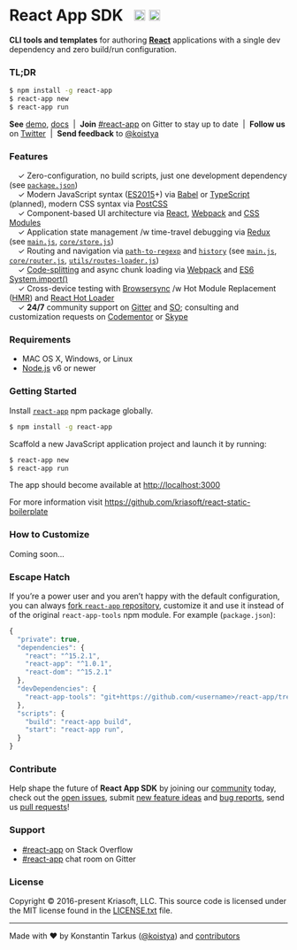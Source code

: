 # React App SDK &nbsp; <a href="https://github.com/kriasoft/react-app/stargazers"><img src="https://img.shields.io/github/stars/kriasoft/react-app.svg?style=social&label=Star&maxAge=3600" height="20"></a> <a href="https://twitter.com/ReactSDK"><img src="https://img.shields.io/twitter/follow/ReactSDK.svg?style=social&label=Follow&maxAge=3600" height="20"></a>

**CLI tools and templates** for authoring **[React](https://facebook.github.io/react/)** applications with a single dev dependency and zero build/run configuration. 


### TL;DR

```sh
$ npm install -g react-app
$ react-app new
$ react-app run
```

**See** [demo](https://rsb.kriasoft.com), [docs](https://github.com/kriasoft/react-static-boilerplate/tree/master/docs)
&nbsp;|&nbsp; **Join** [#react-app](https://gitter.im/kriasoft/react-app) on Gitter to stay up to date
&nbsp;|&nbsp; **Follow us** on [Twitter](https://twitter.com/ReactSDK)
&nbsp;|&nbsp; **Send feedback** to [@koistya](https://twitter.com/koistya)


### Features

&nbsp; &nbsp; ✓ Zero-configuration, no build scripts, just one development dependency (see [`package.json`](template/package.json))<br>
&nbsp; &nbsp; ✓ Modern JavaScript syntax ([ES2015](http://babeljs.io/docs/learn-es2015/)+) via [Babel](http://babeljs.io/) or [TypeScript](https://www.typescriptlang.org/) (planned), modern CSS syntax via [PostCSS](https://github.com/postcss/postcss)<br>
&nbsp; &nbsp; ✓ Component-based UI architecture via [React](http://facebook.github.io/react/), [Webpack](https://webpack.github.io/) and [CSS Modules](https://github.com/css-modules/css-modules)<br>
&nbsp; &nbsp; ✓ Application state management /w time-travel debugging via [Redux](http://redux.js.org/) (see [`main.js`](template/main.js), [`core/store.js`](template/core/store.js))<br>
&nbsp; &nbsp; ✓ Routing and navigation via [`path-to-regexp`](https://github.com/pillarjs/path-to-regexp) and [`history`](https://github.com/mjackson/history) (see [`main.js`](template/main.js), [`core/router.js`](template/core/router.js), [`utils/routes-loader.js`](template/utils/routes-loader.js))<br>
&nbsp; &nbsp; ✓ [Code-splitting](https://github.com/webpack/docs/wiki/code-splitting) and async chunk loading via [Webpack](https://webpack.github.io/) and [ES6 System.import()](http://www.2ality.com/2014/09/es6-modules-final.html)<br>
&nbsp; &nbsp; ✓ Cross-device testing with [Browsersync](https://browsersync.io/) /w Hot Module Replacement ([HMR](https://webpack.github.io/docs/hot-module-replacement.html)) and [React Hot Loader](http://gaearon.github.io/react-hot-loader/)<br>
&nbsp; &nbsp; ✓ **24/7** community support on [Gitter](https://gitter.im/kriasoft/react-app) and [SO](http://stackoverflow.com/questions/tagged/react-app); consulting and customization requests on [Codementor](https://www.codementor.io/koistya) or [Skype](http://hatscripts.com/addskype?koistya)<br>


### Requirements

* MAC OS X, Windows, or Linux
* [Node.js](https://nodejs.org) v6 or newer


### Getting Started

Install [`react-app`](https://www.npmjs.com/package/react-app) npm package globally. 

```sh
$ npm install -g react-app
```

Scaffold a new JavaScript application project and launch it by running:

```sh
$ react-app new
$ react-app run
```

The app should become available at [http://localhost:3000](http://localhost:3000)

For more information visit https://github.com/kriasoft/react-static-boilerplate


### How to Customize

Coming soon...


### Escape Hatch

If you’re a power user and you aren’t happy with the default configuration, you can always
[fork `react-app` repository](https://github.com/kriasoft/react-app/fork), customize it and use it
instead of of the original `react-app-tools` npm module. For example (`package.json`):

```js
{
  "private": true,
  "dependencies": {
    "react": "^15.2.1",
    "react-app": "^1.0.1",
    "react-dom": "^15.2.1"
  },
  "devDependencies": {
    "react-app-tools": "git+https://github.com/<username>/react-app/tree/master/tools",
  },
  "scripts": {
    "build": "react-app build",
    "start": "react-app run",
  }
}
```


### Contribute

Help shape the future of **React App SDK** by joining our [community](https://gitter.im/kriasoft/react-app)
today, check out the [open issues](https://github.com/kriasoft/react-app/issues), submit [new
feature ideas](https://github.com/kriasoft/react-app/issues/new?labels=enhancement) and [bug
reports](https://github.com/kriasoft/react-app/issues/new?labels=bug), send us [pull
requests](CONTRIBUTING.md#pull-requests)!


### Support

* [#react-app](http://stackoverflow.com/questions/tagged/react-app) on Stack Overflow
* [#react-app](https://gitter.im/kriasoft/react-app) chat room on Gitter


### License

Copyright © 2016-present Kriasoft, LLC. This source code is licensed under the MIT license found in
the [LICENSE.txt](https://github.com/kriasoft/react-app/blob/master/LICENSE.txt) file.


---
Made with ♥ by Konstantin Tarkus ([@koistya](https://twitter.com/koistya)) and [contributors](https://github.com/kriasoft/react-app/graphs/contributors)
